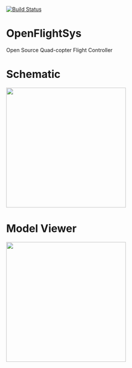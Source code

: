 [![Build Status](https://travis-ci.org/mcprakash/OpenFlightSys.png)](https://travis-ci.org/mcprakash/OpenFlightSys)

# OpenFlightSys
Open Source Quad-copter Flight Controller

# Schematic
<img src="https://s6.postimg.org/w6rr2byfl/IMG_20170104_132345.jpg" width="320">

# Model Viewer
<img src="https://s6.postimg.org/tcfvgryfl/quad_model_view.png" width ="320">
